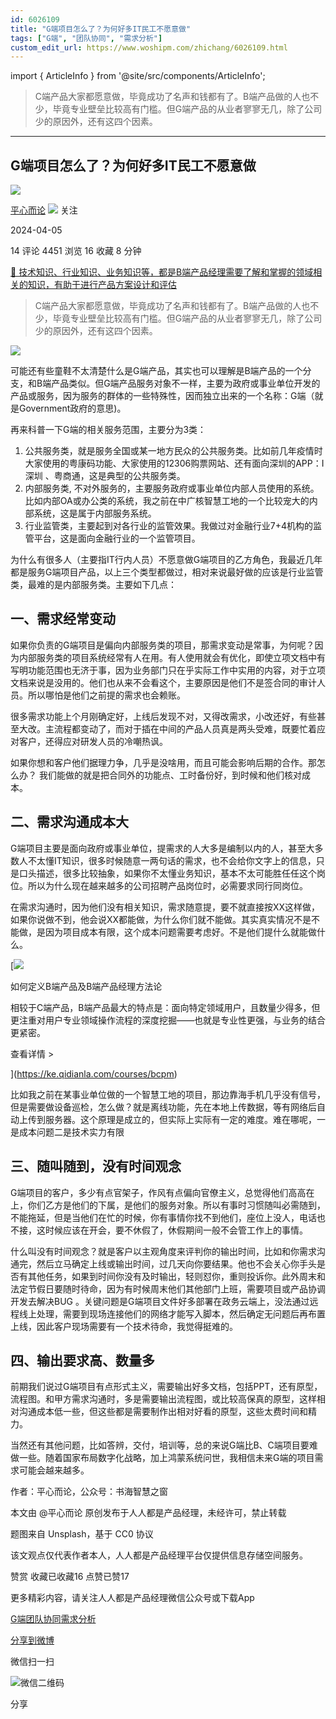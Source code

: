 ```yaml
---
id: 6026109
title: "G端项目怎么了？为何好多IT民工不愿意做"
tags: ["G端", "团队协同", "需求分析"]
custom_edit_url: https://www.woshipm.com/zhichang/6026109.html
---
```

import { ArticleInfo } from '@site/src/components/ArticleInfo';

<ArticleInfo
    author="平心而论"
    authorLink="https://www.woshipm.com/u/305258"
    published="2024-04-05"
    views={4451}
    comments={14}
    collects={16}
/>

> C端产品大家都愿意做，毕竟成功了名声和钱都有了。B端产品做的人也不少，毕竟专业壁垒比较高有门槛。但G端产品的从业者寥寥无几，除了公司少的原因外，还有这四个因素。

---

## G端项目怎么了？为何好多IT民工不愿意做

[![](https://static.woshipm.com/pmapp_avatar_20240403143415_4742.jpg?imageView2/1/w/72/h/72/q/100)](https://www.woshipm.com/u/305258)

[平心而论](https://www.woshipm.com/u/305258) ![](https://static.woshipm.com/tag/1101_1@2x.png) 关注

2024-04-05

14 评论 4451 浏览 16 收藏 8 分钟

[🔗 技术知识、行业知识、业务知识等，都是B端产品经理需要了解和掌握的领域相关的知识，有助于进行产品方案设计和评估](https://ke.qidianla.com/courses/bcpm)

> C端产品大家都愿意做，毕竟成功了名声和钱都有了。B端产品做的人也不少，毕竟专业壁垒比较高有门槛。但G端产品的从业者寥寥无几，除了公司少的原因外，还有这四个因素。

![](https://image.woshipm.com/2023/04/20/24105c0a-df4b-11ed-946e-00163e0b5ff3.jpg)

可能还有些童鞋不太清楚什么是G端产品，其实也可以理解是B端产品的一个分支，和B端产品类似。但G端产品服务对象不一样，主要为政府或事业单位开发的产品或服务，因为服务的群体的一些特殊性，因而独立出来的一个名称：G端（就是Government政府的意思)。

再来科普一下G端的相关服务范围，主要分为3类：

1.  公共服务类，就是服务全国或某一地方民众的公共服务类。比如前几年疫情时大家使用的粤康码功能、大家使用的12306购票网站、还有面向深圳的APP：I深圳 、粤商通，这是典型的公共服务类。
2.  内部服务类, 不对外服务的，主要服务政府或事业单位内部人员使用的系统。比如内部OA或办公类的系统，我之前在中广核智慧工地的一个比较宠大的内部系统，这是属于内部服务系统。
3.  行业监管类，主要起到对各行业的监管效果。我做过对金融行业7+4机构的监管平台，这是面向金融行业的一个监管项目。

为什么有很多人（主要指IT行内人员）不愿意做G端项目的乙方角色，我最近几年都是服务G端项目产品，以上三个类型都做过，相对来说最好做的应该是行业监管类，最难的是内部服务类。主要如下几点：

## 一、需求经常变动

如果你负责的G端项目是偏向内部服务类的项目，那需求变动是常事，为何呢？因为内部服务类的项目系统经常有人在用。有人使用就会有优化，即使立项文档中有写明功能范围也无济于事，因为业务部门只在乎实际工作中实用的内容，对于立项文档来说是没用的。他们也从来不会看这个，主要原因是他们不是签合同的审计人员。所以哪怕是他们之前提的需求也会赖账。

很多需求功能上个月刚确定好，上线后发现不对，又得改需求，小改还好，有些甚至大改。主流程都变动了，而对于插在中间的产品人员真是两头受难，既要忙着应对客户，还得应对研发人员的冷嘲热讽。

如果你想和客户他们据理力争，几乎是没啥用，而且可能会影响后期的合作。那怎么办？ 我们能做的就是把合同外的功能点、工时备份好，到时候和他们核对成本。

## 二、需求沟通成本大

G端项目主要是面向政府或事业单位，提需求的人大多是编制以内的人，甚至大多数人不太懂IT知识，很多时候随意一两句话的需求，也不会给你文字上的信息，只是口头描述，很多比较抽象，如果你不太懂业务知识，基本不太可能胜任任这个岗位。所以为什么现在越来越多的公司招聘产品岗位时，必需要求同行同岗位。

在需求沟通时，因为他们没有相关知识，需求随意提，要不就直接按XX这样做，如果你说做不到，他会说XX都能做，为什么你们就不能做。其实真实情况不是不能做，是因为项目成本有限，这个成本问题需要考虑好。不是他们提什么就能做什么。

[![](https://image.woshipm.com/2023/08/02/72b77e4e-30e3-11ee-88e7-00163e0b5ff3.png)

如何定义B端产品及B端产品经理方法论

相较于C端产品，B端产品最大的特点是：面向特定领域用户，且数量少得多，但更注重对用户专业领域操作流程的深度挖掘——也就是专业性更强，与业务的结合更紧密。

查看详情 >

](https://ke.qidianla.com/courses/bcpm)

比如我之前在某事业单位做的一个智慧工地的项目，那边靠海手机几乎没有信号，但是需要做设备巡检，怎么做？就是离线功能，先在本地上传数据，等有网络后自动上传到服务器。这个原理是成立的，但实际上实际有一定的难度。难在哪呢，一是成本问题二是技术实力有限

## 三、随叫随到，没有时间观念

G端项目的客户，多少有点官架子，作风有点偏向官僚主义，总觉得他们高高在上，你们乙方是他们的下属，是他们的服务对象。所以有事时习惯随叫必需随到，不能拖延，但是当他们在忙的时候，你有事情你找不到他们，座位上没人，电话也不接，这时候应该在开会，要不休假了，休假期间一般不会管工作上的事情。

什么叫没有时间观念？就是客户以主观角度来评判你的输出时间，比如和你需求沟通完，然后立马确定上线或输出时间，过几天向你要结果。他也不会关心你手头是否有其他任务，如果到时间你没有及时输出，轻则怼你，重则投诉你。此外周末和法定节假日要随时待命，因为有时候周末他们其他部门上班，需要项目或产品协调开发去解决BUG 。关键问题是G端项目文件好多部署在政务云端上，没法通过远程线上处理，需要到现场连接他们的网络才能写入脚本，然后确定无问题后再布置上线，因此客户现场需要有一个技术待命，我觉得挺难的。

## 四、输出要求高、数量多

前期我们说过G端项目有点形式主义，需要输出好多文档，包括PPT，还有原型，流程图。和甲方需求沟通时，多是需要输出流程图，或比较高保真的原型，这样相对沟通成本低一些，但这些都是需要制作出相对好看的原型，这些太费时间和精力。

当然还有其他问题，比如答辨，交付，培训等，总的来说G端比B、C端项目要难做一些。随着国家布局数字化战略，加上鸿蒙系统问世，我相信未来G端的项目需求可能会越来越多。

作者：平心而论，公众号：书海智慧之窗

本文由 @平心而论 原创发布于人人都是产品经理，未经许可，禁止转载

题图来自 Unsplash，基于 CC0 协议

该文观点仅代表作者本人，人人都是产品经理平台仅提供信息存储空间服务。

赞赏 收藏已收藏16 点赞已赞17

更多精彩内容，请关注人人都是产品经理微信公众号或下载App

[G端](https://www.woshipm.com/tag/g%e7%ab%af)[团队协同](https://www.woshipm.com/tag/%e5%9b%a2%e9%98%9f%e5%8d%8f%e5%90%8c)[需求分析](https://www.woshipm.com/tag/%e9%9c%80%e6%b1%82%e5%88%86%e6%9e%90)

[分享到微博](https://service.weibo.com/share/share.php?appkey=2775287854&title=G端项目怎么了？为何好多IT民工不愿意做&url=https://www.woshipm.com/zhichang/6026109.html&pic=https://image.woshipm.com/2023/04/20/24105c0a-df4b-11ed-946e-00163e0b5ff3.jpg)

微信扫一扫

![微信二维码](https://api.pwmqr.com/qrcode/create/?url=https://www.woshipm.com/zhichang/6026109.html)

分享